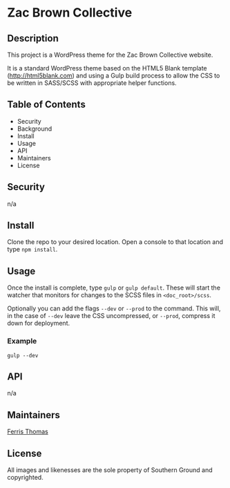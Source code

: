 # Zac Brown Collective

## Description

This project is a WordPress theme for the Zac Brown Collective website.

It is a standard WordPress theme based on the HTML5 Blank template (http://html5blank.com)
and using a Gulp build process to allow the CSS to be written in SASS/SCSS with appropriate
helper functions.

## Table of Contents

* Security
* Background
* Install
* Usage
* API
* Maintainers
* License

## Security

n/a

## Install

Clone the repo to your desired location. Open a console to that location and type `npm install`.

## Usage

 Once the install is complete, type `gulp` or `gulp default`. These will start the watcher that monitors for changes to the SCSS files in `<doc_root>/scss`.

 Optionally you can add the flags `--dev` or `--prod` to the command. This will, in the case of `--dev` leave the CSS uncompressed, or `--prod`, compress it down for deployment.

 ### Example

 `gulp --dev`

 ## API

 n/a

 ## Maintainers

[Ferris Thomas](mailto:ferris@fsthomas.com)

## License 

All images and likenesses are the sole property of Southern Ground and copyrighted.
